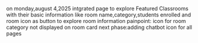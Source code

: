 on monday,august 4,2025 intgrated page to explore Featured Classrooms
with their basic information like room name,category,students enrolled and room icon
as button to explore room information
painpoint: icon for room category not displayed on room card
next phase:adding chatbot icon for all pages
